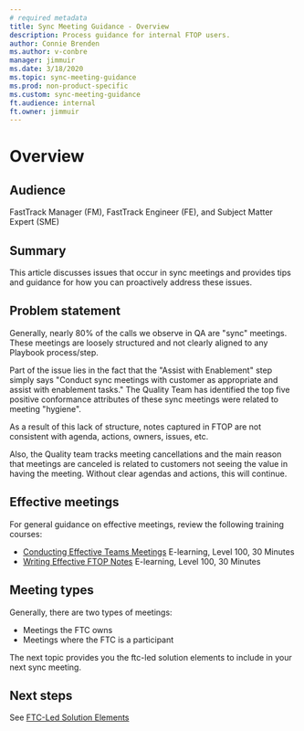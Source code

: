 ```yaml
---
# required metadata
title: Sync Meeting Guidance - Overview
description: Process guidance for internal FTOP users.
author: Connie Brenden
ms.author: v-conbre
manager: jimmuir
ms.date: 3/18/2020
ms.topic: sync-meeting-guidance
ms.prod: non-product-specific
ms.custom: sync-meeting-guidance
ft.audience: internal
ft.owner: jimmuir
---
```

# Overview

## Audience

FastTrack Manager (FM), FastTrack Engineer (FE), and Subject Matter Expert (SME)

## Summary

This article discusses issues that occur in sync meetings and provides tips and guidance for how you can proactively address these issues.

## Problem statement

Generally, nearly 80% of the calls we observe in QA are "sync" meetings. These meetings are loosely structured and not clearly aligned to any Playbook process/step.

Part of the issue lies in the fact that the "Assist with Enablement" step simply says "Conduct sync meetings with customer as appropriate and assist with enablement tasks." The Quality Team has identified the top five positive conformance attributes of these sync meetings were related to meeting "hygiene".

As a result of this lack of structure, notes captured in FTOP are not consistent with agenda, actions, owners, issues, etc.

Also, the Quality team tracks meeting cancellations and the main reason that meetings are canceled is related to customers not seeing the value in having the meeting. Without clear agendas and actions, this will continue.

## Effective meetings

For general guidance on effective meetings, review the following training courses:

- [Conducting Effective Teams Meetings](Https://aka.ms/AA7pg5y) E-learning, Level 100, 30 Minutes
- [Writing Effective FTOP Notes](https://aka.ms/AA7n51a) E-learning, Level 100, 30 Minutes

## Meeting types

Generally, there are two types of meetings:

- Meetings the FTC owns
- Meetings where the FTC is a participant

The next topic provides you the ftc-led solution elements to include in your next sync meeting.  

## Next steps

See [FTC-Led Solution Elements](ftc-led-solution-elements.md)
